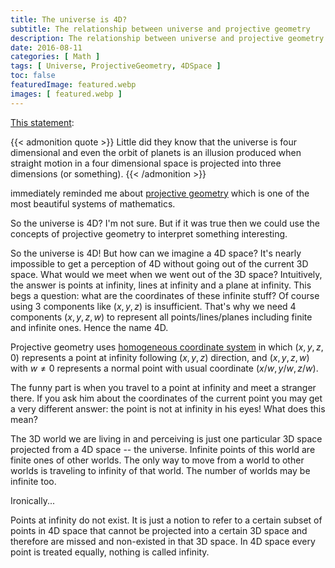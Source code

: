 ```yaml
---
title: The universe is 4D?
subtitle: The relationship between universe and projective geometry
description: The relationship between universe and projective geometry
date: 2016-08-11
categories: [ Math ]
tags: [ Universe, ProjectiveGeometry, 4DSpace ]
toc: false
featuredImage: featured.webp
images: [ featured.webp ]
---
```


[This statement](http://withouttheloop.com/articles/2016-08-09-mathematics/):

{{< admonition quote >}}
Little did they know that the universe is four dimensional and even the orbit of planets is an illusion produced when straight motion in a four dimensional space is projected into three dimensions (or something).
{{< /admonition >}}

immediately reminded me about [projective geometry](https://en.wikipedia.org/wiki/Projective_geometry) which is one of the most beautiful systems of mathematics.

So the universe is 4D? I'm not sure. But if it was true then we could use the concepts of projective geometry to interpret something interesting.

So the universe is 4D! But how can we imagine a 4D space? It's nearly impossible to get a perception of 4D without going out of the current 3D space. What would we meet when we went out of the 3D space? Intuitively, the answer is points at infinity, lines at infinity and a plane at infinity. This begs a question: what are the coordinates of these infinite stuff? Of course using 3 components like $(x, y, z)$ is insufficient. That's why we need 4 components $(x, y, z, w)$ to represent all points/lines/planes including finite and infinite ones. Hence the name 4D.

Projective geometry uses [homogeneous coordinate system](https://en.wikipedia.org/wiki/Homogeneous_coordinates) in which $(x, y, z, 0)$ represents a point at infinity following $(x, y, z)$ direction, and $(x, y, z, w)$ with $w \ne 0$ represents a normal point with usual coordinate $(x/w, y/w, z/w)$.

The funny part is when you travel to a point at infinity and meet a stranger there. If you ask him about the coordinates of the current point you may get a very different answer: the point is not at infinity in his eyes! What does this mean?

The 3D world we are living in and perceiving is just one particular 3D space projected from a 4D space -- the universe. Infinite points of this world are finite ones of other worlds. The only way to move from a world to other worlds is traveling to infinity of that world. The number of worlds may be infinite too.

Ironically...

Points at infinity do not exist. It is just a notion to refer to a certain subset of points in 4D space that cannot be projected into a certain 3D space and therefore are missed and non-existed in that 3D space. In 4D space every point is treated equally, nothing is called infinity.
